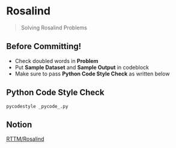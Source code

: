 # Rosalind
> Solving Rosalind Problems

## Before Committing!
- Check doubled words in **Problem**
- Put **Sample Dataset** and **Sample Output** in codeblock
- Make sure to pass **Python Code Style Check** as written below

## Python Code Style Check
```shell
pycodestyle _pycode_.py
```

## Notion
[RTTM/Rosalind](https://rttm.notion.site/Rosalind-c110169d1af54919aa39f139d7135793)
